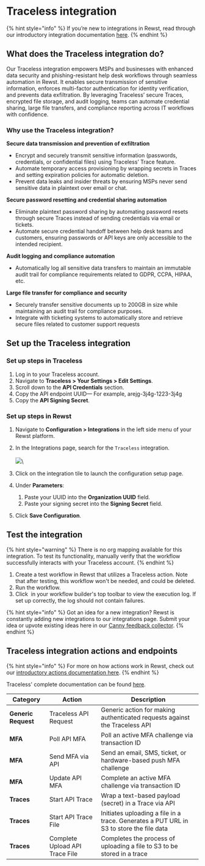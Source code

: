 # Traceless integration

{% hint style="info" %}
If you’re new to integrations in Rewst, read through our introductory integration documentation [here](https://docs.rewst.help/documentation/integrations).
{% endhint %}

## What does the Traceless integration do?

Our Traceless integration empowers MSPs and businesses with enhanced data security and phishing-resistant help desk workflows through seamless automation in Rewst. It enables secure transmission of sensitive information, enforces multi-factor authentication for identity verification, and prevents data exfiltration. By leveraging Traceless’ secure Traces, encrypted file storage, and audit logging, teams can automate credential sharing, large file transfers, and compliance reporting across IT workflows with confidence.

### Why use the Traceless integration?

**Secure data transmission and prevention of exfiltration**

* Encrypt and securely transmit sensitive information (passwords, credentials, or confidential files) using Traceless’ Trace feature.
* Automate temporary access provisioning by wrapping secrets in Traces and setting expiration policies for automatic deletion.
* Prevent data leaks and insider threats by ensuring MSPs never send sensitive data in plaintext over email or chat.

**Secure password resetting and credential sharing automation**

* Eliminate plaintext password sharing by automating password resets through secure Traces instead of sending credentials via email or tickets.
* Automate secure credential handoff between help desk teams and customers, ensuring passwords or API keys are only accessible to the intended recipient.

**Audit logging and compliance automation**

* Automatically log all sensitive data transfers to maintain an immutable audit trail for compliance requirements related to GDPR, CCPA, HIPAA, etc.

**Large file transfer for compliance and security**

* Securely transfer sensitive documents up to 200GB in size while maintaining an audit trail for compliance purposes.
* Integrate with ticketing systems to automatically store and retrieve secure files related to customer support requests

## Set up the Traceless integration

### Set up steps in Traceless

1. Log in to your Traceless account.
2. Navigate to **Traceless > Your Settings > Edit Settings**.
3. Scroll down to the **API Credentials** section.&#x20;
4. Copy the API endpoint UUID— For example, arejg-3j4g-1223-3j4g
5. Copy the **API Signing Secret**.&#x20;

### Set up steps in Rewst

1. Navigate to **Configuration > Integrations** in the left side menu of your Rewst platform.
2. In the Integrations page, search for the `Traceless` integration.\
   \
   ![](<../../../../.gitbook/assets/Screenshot 2025-03-26 at 5.40.21 PM.png>)\

3. Click on the integration tile to launch the configuration setup page.
4. Under **Parameters**:
   1. Paste your UUID into the **Organization UUID** field.
   2. Paste your signing secret into the **Signing Secret** field.
5. Click **Save Configuration**.

## Test the integration

{% hint style="warning" %}
There is no org mapping available for this integration. To test its functionality, manually verify that the workflow successfully interacts with your Traceless account.
{% endhint %}

1. Create a test workflow in Rewst that utilizes a Traceless action. Note that after testing, this workflow won't be needed, and could be deleted.
2. Run the workflow.
3. Click <img src="../../../../.gitbook/assets/Screenshot 2025-03-05 at 2.41.52 PM.png" alt="" data-size="line"> in your workflow builder's top toolbar to view the execution log. If set up correctly, the log should not contain failures.&#x20;

{% hint style="info" %}
Got an idea for a new integration? Rewst is constantly adding new integrations to our integrations page. Submit your idea or upvote existing ideas here in our [Canny feedback collector](https://rewst.canny.io/integrations).
{% endhint %}

## Traceless integration actions and endpoints

{% hint style="info" %}
For more on how actions work in Rewst, check out our [introductory actions documentation here](https://docs.rewst.help/documentation/workflows/actions-in-rewst).
{% endhint %}

Traceless' complete documentation can be found [here](https://assets.traceless.io/Traceless%20API%20v1.3.pdf).

| Category            | Action                         | Description                                                                             |
| ------------------- | ------------------------------ | --------------------------------------------------------------------------------------- |
| **Generic Request** | Traceless API Request          | Generic action for making authenticated requests against the Traceless API              |
| **MFA**             | Poll API MFA                   | Poll an active MFA challenge via transaction ID                                         |
| **MFA**             | Send MFA via API               | Send an email, SMS, ticket, or hardware-based push MFA challenge                        |
| **MFA**             | Update API MFA                 | Complete an active MFA challenge via transaction ID                                     |
| **Traces**          | Start API Trace                | Wrap a text-based payload (secret) in a Trace via API                                   |
| **Traces**          | Start API Trace File           | Initiates uploading a file in a trace. Generates a PUT URL in S3 to store the file data |
| **Traces**          | Complete Upload API Trace File | Completes the process of uploading a file to S3 to be stored in a trace                 |
